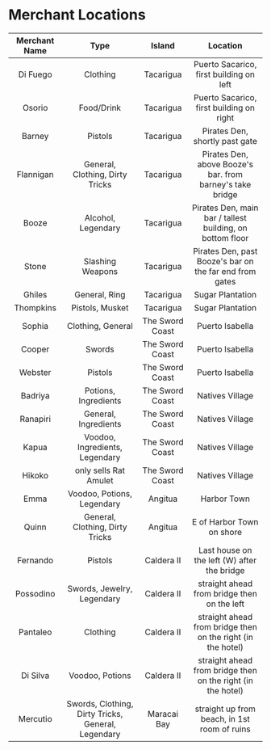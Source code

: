 # Merchant Locations

| Merchant Name                 | Type                                               | Island          | Location                                                    |
|:-----------------------------:|:--------------------------------------------------:|:---------------:|:-----------------------------------------------------------:|
| Di Fuego                      | Clothing                                           | Tacarigua       | Puerto Sacarico, first building on left                     |
| Osorio                        | Food/Drink                                         | Tacarigua       | Puerto Sacarico, first building on right                    |
| Barney                        | Pistols                                            | Tacarigua       | Pirates Den, shortly past gate                              |
| Flannigan                     | General, Clothing, Dirty Tricks                    | Tacarigua       | Pirates Den, above Booze's bar. from barney's take bridge   |
| Booze                         | Alcohol, Legendary                                 | Tacarigua       | Pirates Den, main bar / tallest building, on bottom floor   |
| Stone                         | Slashing Weapons                                   | Tacarigua       | Pirates Den, past Booze's bar on the far end from gates     |
| Ghiles                        | General, Ring                                      | Tacarigua       | Sugar Plantation                                            |
| Thompkins                     | Pistols, Musket                                    | Tacarigua       | Sugar Plantation                                            |
| Sophia                        | Clothing, General                                  | The Sword Coast | Puerto Isabella                                             |
| Cooper                        | Swords                                             | The Sword Coast | Puerto Isabella                                             |
| Webster                       | Pistols                                            | The Sword Coast | Puerto Isabella                                             |
| Badriya                       | Potions, Ingredients                               | The Sword Coast | Natives Village                                             |
| Ranapiri                      | General, Ingredients                               | The Sword Coast | Natives Village                                             |
| Kapua                         | Voodoo, Ingredients, Legendary                     | The Sword Coast | Natives Village                                             |
| Hikoko                        | only sells Rat Amulet                              | The Sword Coast | Natives Village                                             |
| Emma                          | Voodoo, Potions, Legendary                         | Angitua         | Harbor Town                                                 |
| Quinn                         | General, Clothing, Dirty Tricks                    | Angitua         | E of Harbor Town on shore                                   |
| Fernando                      | Pistols                                            | Caldera II      | Last house on the left (W) after the bridge                 |
| Possodino                     | Swords, Jewelry, Legendary                         | Caldera II      | straight ahead from bridge then on the left                 |
| Pantaleo                      | Clothing                                           | Caldera II      | straight ahead from bridge then on the right (in the hotel) |
| Di Silva                      | Voodoo, Potions                                    | Caldera II      | straight ahead from bridge then on the right (in the hotel) |
| Mercutio                      | Swords, Clothing, Dirty Tricks, General, Legendary | Maracai Bay     | straight up from beach, in 1st room of ruins                |

